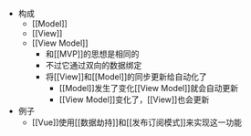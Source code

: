 - 构成
	- [[Model]]
	- [[View]]
	- [[View Model]]
		- 和[[MVP]]的思想是相同的
		- 不过它通过双向的数据绑定
		- 将[[View]]和[[Model]]的同步更新给自动化了
			- [[Model]]发生了变化[[View Model]]就会自动更新
			- [[View Model]]变化了，[[View]]也会更新
- 例子
	- [[Vue]]使用[[数据劫持]]和[[发布订阅模式]]来实现这一功能